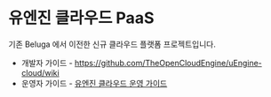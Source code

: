 # 유엔진 클라우드 PaaS
기존 Beluga 에서 이전한 신규 클라우드 플랫폼 프로젝트입니다.

- 개발자 가이드 - https://github.com/TheOpenCloudEngine/uEngine-cloud/wiki
- 운영자 가이드 - [유엔진 클라우드 운영 가이드](docs/README.md)



